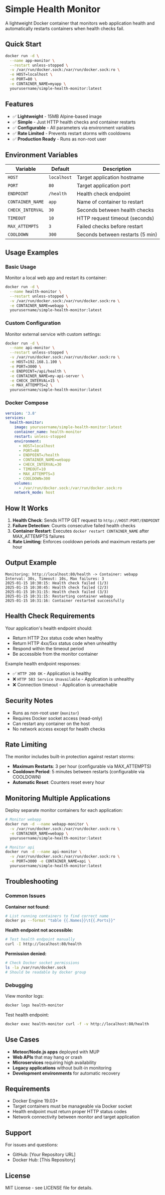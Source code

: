 # Simple Health Monitor

A lightweight Docker container that monitors web application health and automatically restarts containers when health checks fail.

## Quick Start

```bash
docker run -d \
  --name app-monitor \
  --restart unless-stopped \
  -v /var/run/docker.sock:/var/run/docker.sock:ro \
  -e HOST=localhost \
  -e PORT=80 \
  -e CONTAINER_NAME=myapp \
  yourusername/simple-health-monitor:latest
```

## Features

- ✅ **Lightweight** - 15MB Alpine-based image
- ✅ **Simple** - Just HTTP health checks and container restarts
- ✅ **Configurable** - All parameters via environment variables
- ✅ **Rate Limited** - Prevents restart storms with cooldowns
- ✅ **Production Ready** - Runs as non-root user

## Environment Variables

| Variable | Default | Description |
|----------|---------|-------------|
| `HOST` | `localhost` | Target application hostname |
| `PORT` | `80` | Target application port |
| `ENDPOINT` | `/health` | Health check endpoint |
| `CONTAINER_NAME` | `app` | Name of container to restart |
| `CHECK_INTERVAL` | `30` | Seconds between health checks |
| `TIMEOUT` | `10` | HTTP request timeout (seconds) |
| `MAX_ATTEMPTS` | `3` | Failed checks before restart |
| `COOLDOWN` | `300` | Seconds between restarts (5 min) |

## Usage Examples

### Basic Usage

Monitor a local web app and restart its container:

```bash
docker run -d \
  --name health-monitor \
  --restart unless-stopped \
  -v /var/run/docker.sock:/var/run/docker.sock:ro \
  -e CONTAINER_NAME=webapp \
  yourusername/simple-health-monitor:latest
```

### Custom Configuration

Monitor external service with custom settings:

```bash
docker run -d \
  --name api-monitor \
  --restart unless-stopped \
  -v /var/run/docker.sock:/var/run/docker.sock:ro \
  -e HOST=192.168.1.100 \
  -e PORT=3000 \
  -e ENDPOINT=/api/health \
  -e CONTAINER_NAME=my-api-server \
  -e CHECK_INTERVAL=15 \
  -e MAX_ATTEMPTS=2 \
  yourusername/simple-health-monitor:latest
```

### Docker Compose

```yaml
version: '3.8'
services:
  health-monitor:
    image: yourusername/simple-health-monitor:latest
    container_name: health-monitor
    restart: unless-stopped
    environment:
      - HOST=localhost
      - PORT=80
      - ENDPOINT=/health
      - CONTAINER_NAME=webapp
      - CHECK_INTERVAL=30
      - TIMEOUT=10
      - MAX_ATTEMPTS=3
      - COOLDOWN=300
    volumes:
      - /var/run/docker.sock:/var/run/docker.sock:ro
    network_mode: host
```

## How It Works

1. **Health Check**: Sends HTTP GET request to `http://HOST:PORT/ENDPOINT`
2. **Failure Detection**: Counts consecutive failed health checks
3. **Container Restart**: Executes `docker restart CONTAINER_NAME` after MAX_ATTEMPTS failures
4. **Rate Limiting**: Enforces cooldown periods and maximum restarts per hour

## Output Example

```
Monitoring: http://localhost:80/health -> Container: webapp
Interval: 30s, Timeout: 10s, Max failures: 3
2025-01-15 10:30:15: Health check failed (1/3)
2025-01-15 10:30:45: Health check failed (2/3)
2025-01-15 10:31:15: Health check failed (3/3)
2025-01-15 10:31:15: Restarting container webapp
2025-01-15 10:31:16: Container restarted successfully
```

## Health Check Requirements

Your application's health endpoint should:
- Return HTTP 2xx status code when healthy
- Return HTTP 4xx/5xx status code when unhealthy
- Respond within the timeout period
- Be accessible from the monitor container

Example health endpoint responses:
- ✅ `HTTP 200 OK` - Application is healthy
- ❌ `HTTP 503 Service Unavailable` - Application is unhealthy
- ❌ Connection timeout - Application is unreachable

## Security Notes

- Runs as non-root user (`monitor`)
- Requires Docker socket access (read-only)
- Can restart any container on the host
- No network access except for health checks

## Rate Limiting

The monitor includes built-in protection against restart storms:

- **Maximum Restarts**: 3 per hour (configurable via MAX_ATTEMPTS)
- **Cooldown Period**: 5 minutes between restarts (configurable via COOLDOWN)
- **Automatic Reset**: Counters reset every hour

## Monitoring Multiple Applications

Deploy separate monitor containers for each application:

```bash
# Monitor webapp
docker run -d --name webapp-monitor \
  -v /var/run/docker.sock:/var/run/docker.sock:ro \
  -e CONTAINER_NAME=webapp \
  yourusername/simple-health-monitor:latest

# Monitor api
docker run -d --name api-monitor \
  -v /var/run/docker.sock:/var/run/docker.sock:ro \
  -e PORT=3000 -e CONTAINER_NAME=api \
  yourusername/simple-health-monitor:latest
```

## Troubleshooting

### Common Issues

**Container not found:**
```bash
# List running containers to find correct name
docker ps --format "table {{.Names}}\t{{.Ports}}"
```

**Health endpoint not accessible:**
```bash
# Test health endpoint manually
curl -I http://localhost:80/health
```

**Permission denied:**
```bash
# Check Docker socket permissions
ls -la /var/run/docker.sock
# Should be readable by docker group
```

### Debugging

View monitor logs:
```bash
docker logs health-monitor
```

Test health endpoint:
```bash
docker exec health-monitor curl -f -v http://localhost:80/health
```

## Use Cases

- **Meteor/Node.js apps** deployed with MUP
- **Web APIs** that may hang or crash
- **Microservices** requiring high availability
- **Legacy applications** without built-in monitoring
- **Development environments** for automatic recovery

## Requirements

- Docker Engine 19.03+
- Target containers must be manageable via Docker socket
- Health endpoint must return proper HTTP status codes
- Network connectivity between monitor and target application

## Support

For issues and questions:
- GitHub: [Your Repository URL]
- Docker Hub: [This Repository]

## License

MIT License - see LICENSE file for details.